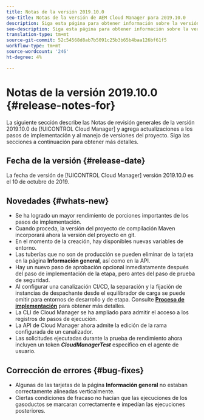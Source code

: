 ```yaml
---
title: Notas de la versión 2019.10.0
seo-title: Notas de la versión de AEM Cloud Manager para 2019.10.0
description: Siga esta página para obtener información sobre la versión 2019.10.0 de Cloud Manager.
seo-description: Siga esta página para obtener información sobre la versión 2019.10.0 de AEM Cloud Manager.
translation-type: tm+mt
source-git-commit: 52c54568d8ab7b5091c25b3b65b4baa126bf61f5
workflow-type: tm+mt
source-wordcount: '246'
ht-degree: 4%

---
```


# Notas de la versión 2019.10.0 {#release-notes-for}

La siguiente sección describe las Notas de revisión generales de la versión 2019.10.0 de [!UICONTROL Cloud Manager] y agrega actualizaciones a los pasos de implementación y al manejo de versiones del proyecto.
Siga las secciones a continuación para obtener más detalles.

## Fecha de la versión {#release-date}

La fecha de versión de [!UICONTROL Cloud Manager] versión 2019.10.0 es el 10 de octubre de 2019.

## Novedades {#whats-new}

* Se ha logrado un mayor rendimiento de porciones importantes de los pasos de implementación.
* Cuando proceda, la versión del proyecto de compilación Maven incorporará ahora la versión del proyecto en git.
* En el momento de la creación, hay disponibles nuevas variables de entorno.
* Las tuberías que no son de producción se pueden eliminar de la tarjeta en la página **Información general**, así como en la API.
* Hay un nuevo paso de aprobación opcional inmediatamente después del paso de implementación de la etapa, pero antes del paso de prueba de seguridad.
* Al configurar una canalización CI/CD, la separación y la fijación de instancias de despachante desde el equilibrador de carga se puede omitir para entornos de desarrollo y de etapa.
Consulte **[Proceso de implementación](deploying-code.md#deployment-process)** para obtener más detalles.
* La CLI de Cloud Manager se ha ampliado para admitir el acceso a los registros de pasos de ejecución.
* La API de Cloud Manager ahora admite la edición de la rama configurada de un canalizador.
* Las solicitudes ejecutadas durante la prueba de rendimiento ahora incluyen un token ***CloudManagerTest*** específico en el agente de usuario.

## Corrección de errores {#bug-fixes}

* Algunas de las tarjetas de la página **Información general** no estaban correctamente alineadas verticalmente.
* Ciertas condiciones de fracaso no hacían que las ejecuciones de los gasoductos se marcaran correctamente e impedían las ejecuciones posteriores.
